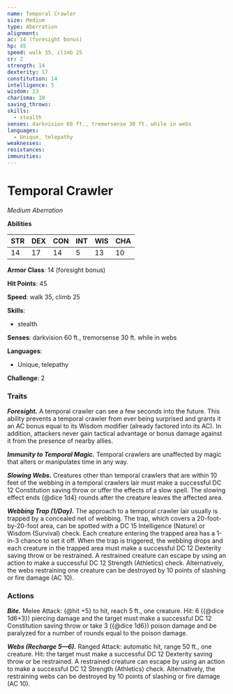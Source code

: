 ```yaml
---
name: Temporal Crawler
size: Medium
type: Aberration
alignment: 
ac: 14 (foresight bonus)
hp: 45
speed: walk 35, climb 25
cr: 2
strength: 14
dexterity: 17
constitution: 14
intelligence: 5
wisdom: 13
charisma: 10
saving_throws:
skills:
  - stealth
senses: darkvision 60 ft., tremorsense 30 ft. while in webs
languages:
  - Unique, telepathy
weaknesses:
resistances:
immunities:
---
```


# Temporal Crawler

*Medium Aberration*

**Abilities**

| STR | DEX | CON | INT | WIS | CHA |
| --- | --- | --- | --- | --- | --- |
| 14 | 17 | 14 | 5 | 13 | 10 |

**Armor Class**: 14 (foresight bonus)

**Hit Points**: 45

**Speed**: walk 35, climb 25

**Skills**:
  - stealth

**Senses**: darkvision 60 ft., tremorsense 30 ft. while in webs

**Languages**:
  - Unique, telepathy

**Challenge**: 2

### Traits
***Foresight.*** A temporal crawler can see a few seconds into the future. This ability prevents a temporal crawler from ever being surprised and grants it an AC bonus equal to its Wisdom modifier (already factored into its AC). In addition, attackers never gain tactical advantage or bonus damage against it from the presence of nearby allies.

***Immunity to Temporal Magic.*** Temporal crawlers are unaffected by magic that alters or manipulates time in any way.

***Slowing Webs.*** Creatures other than temporal crawlers that are within 10 feet of the webbing in a temporal crawlers lair must make a successful DC 12 Constitution saving throw or uffer the effects of a slow spell. The slowing effect ends {@dice 1d4} rounds after the creature leaves the affected area.

***Webbing Trap (1/Day).*** The approach to a temporal crawler lair usually is trapped by a concealed net of webbing. The trap, which covers a 20-foot-by-20-foot area, can be spotted with a DC 15 Intelligence (Nature) or Wisdom (Survival) check. Each creature entering the trapped area has a 1-in-3 chance to set it off. When the trap is triggered, the webbing drops and each creature in the trapped area must make a successful DC 12 Dexterity saving throw or be restrained. A restrained creature can escape by using an action to make a successful DC 12 Strength (Athletics) check. Alternatively, the webs restraining one creature can be destroyed by 10 points of slashing or fire damage (AC 10).

### Actions
***Bite.*** Melee Attack: {@hit +5} to hit, reach 5 ft., one creature. Hit: 6 ({@dice 1d6+3}) piercing damage and the target must make a successful DC 12 Constitution saving throw or take 3 ({@dice 1d6}) poison damage and be paralyzed for a number of rounds equal to the poison damage.

***Webs (Recharge 5—6).*** Ranged Attack: automatic hit, range 50 ft., one creature. Hit: the target must make a successful DC 12 Dexterity saving throw or be restrained. A restrained creature can escape by using an action to make a successful DC 12 Strength (Athletics) check. Alternatively, the restraining webs can be destroyed by 10 points of slashing or fire damage (AC 10).

